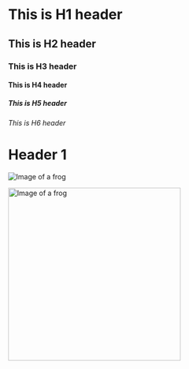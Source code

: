 # This is H1 header
## This is H2 header
### This is H3 header
#### This is H4 header
##### This is H5 header
###### This is H6 header

<h1>Header 1</h1>

![Image of a frog](https://media.craiyon.com/2025-07-22/WvAjhBhXTb2dFwydrEDGfA.webp) <!-- no spaces -->

<img src="https://media.craiyon.com/2025-07-22/WvAjhBhXTb2dFwydrEDGfA.webp" alt="Image of a frog" width="350"/>

